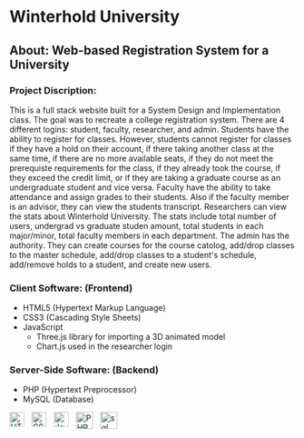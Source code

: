 # Winterhold University
## About: Web-based Registration System for a University
### Project Discription:
This is a full stack website built for a System Design and Implementation class. The goal was to recreate a college registration system. There are 4 different logins: student, faculty, researcher, and admin. Students have the ability to register for classes. However, students cannot register for classes if they have a hold on their account, if there taking another class at the same time, if there are no more available seats, if they do not meet the prerequiste requirements for the class, if they already took the course, if they exceed the credit limit, or if they are taking a graduate course as an undergraduate student and vice versa. Faculty have the ability to take attendance and assign grades to their students. Also if the faculty member is an advisor, they can view the students transcript. Researchers can view the stats about Winterhold University. The stats include total number of users, undergrad vs graduate studen amount, total students in each major/minor, total faculty members in each department. The admin has the authority. They can create courses for the course catolog, add/drop classes to the master schedule, add/drop classes to a student's schedule, add/remove holds to a student, and create new users.
### Client Software: (Frontend)
* HTML5 (Hypertext Markup Language)
* CSS3 (Cascading Style Sheets)
* JavaScript
  * Three.js library for importing a 3D animated model
  * Chart.js used in the researcher login
### Server-Side Software: (Backend)
* PHP (Hypertext Preprocessor)
* MySQL (Database)


<img align="left" alt="HTML5" width="26px" src="https://cdn.jsdelivr.net/gh/devicons/devicon/icons/html5/html5-original.svg" style="padding-right:10px;" />
<img align="left" alt="CSS3" width="26px" src="https://cdn.jsdelivr.net/gh/devicons/devicon/icons/css3/css3-original.svg" style="padding-right:10px;" />
<img align="left" alt="JavaScript" width="26px" src="https://cdn.jsdelivr.net/gh/devicons/devicon/icons/javascript/javascript-original.svg" style="padding-right:10px;" />
<img align="left" alt="PHP" width="30px" src="https://cdn.jsdelivr.net/gh/devicons/devicon/icons/php/php-original.svg" style="padding-right:10px;" />
<img align="left" alt="sql" width="30px" src="https://cdn.jsdelivr.net/gh/devicons/devicon/icons/mysql/mysql-original-wordmark.svg" style="padding-right:10px;" />


      
          

          




